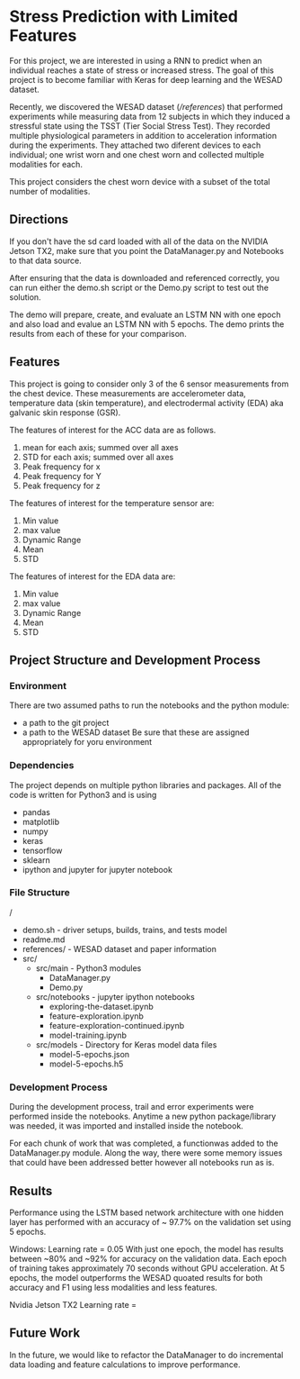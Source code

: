 # Stress Prediction with Limited Features

For this project, we are interested in using a RNN to predict when an individual
reaches a state of stress or increased stress. The goal of this project is to
become familiar with Keras for deep learning and the WESAD dataset.

Recently, we discovered the WESAD dataset (*/references*) that performed
experiments while measuring data from 12 subjects in which they induced a 
stressful state using the TSST (Tier Social Stress Test). They recorded multiple
physiological parameters in addition to acceleration information during the
experiments. They attached two diferent devices to each individual; 
one wrist worn and one chest worn and collected multiple modalities for each.

This project considers the chest worn device with a subset of the total number
of modalities.

## Directions

If you don't have the sd card loaded with all of the data on the NVIDIA Jetson TX2,
make sure that you point the DataManager.py and Notebooks to that data source.

After ensuring that the data is downloaded and referenced correctly, you can
run either the demo.sh script or the Demo.py script to test out the solution.

The demo will prepare, create, and evaluate an LSTM NN with one epoch and also
load and evalue an LSTM NN with 5 epochs. The demo prints the results from each
of these for your comparison.

## Features

This project is going to consider only 3 of the 6 sensor measurements from the
chest device. These measurements are accelerometer data, temperature data 
(skin temperature), and electrodermal activity (EDA) aka galvanic skin response
(GSR).

The features of interest for the ACC data are as follows.

1. mean for each axis; summed over all axes 
2. STD for each axis; summed over all axes 
2. Peak frequency for x
3. Peak frequency for Y
4. Peak frequency for z

The features of interest for the temperature sensor are:

1. Min value
2. max value
2. Dynamic Range
4. Mean 
5. STD

The features of interest for the EDA data are:

1. Min value
2. max value
2. Dynamic Range
4. Mean 
5. STD

## Project Structure and Development Process

### Environment

There are two assumed paths to run the notebooks and the python module:
- a path to the git project
- a path to the WESAD dataset
Be sure that these are assigned appropriately for yoru environment

### Dependencies

The project depends on multiple python libraries and packages. All of the code is 
written for Python3 and is using
- pandas
- matplotlib
- numpy
- keras
- tensorflow
- sklearn
- ipython and jupyter for jupyter notebook

### File Structure
/
- demo.sh - driver setups, builds, trains, and tests model
- readme.md
- references/ - WESAD dataset and paper information
- src/
    - src/main - Python3 modules
        - DataManager.py
        - Demo.py
    - src/notebooks - jupyter ipython notebooks
        - exploring-the-dataset.ipynb
        - feature-exploration.ipynb
        - feature-exploration-continued.ipynb
        - model-training.ipynb
    - src/models - Directory for Keras model data files
        - model-5-epochs.json
        - model-5-epochs.h5
    
### Development Process

During the development process, trail and error experiments were performed
inside the notebooks. Anytime a new python package/library was needed, it was
imported and installed inside the notebook.

For each chunk of work that was completed, a functionwas added to the 
DataManager.py module. Along the way, there were some memory issues that could 
have been addressed better however all notebooks run as is.

## Results



Performance using the LSTM based network architecture with one hidden layer
has performed with an accuracy of ~ 97.7% on the validation set using 5 epochs.

Windows:
Learning rate = 0.05
With just one epoch, the model has results between ~80% and ~92% for accuracy
on the validation data. Each epoch of training takes approximately 70 seconds
without GPU acceleration. At 5 epochs, the model outperforms the WESAD quoated
results for both accuracy and F1 using less modalities and less features.

Nvidia Jetson TX2
Learning rate =




## Future Work

In the future, we would like to refactor the DataManager to do incremental
data loading and feature calculations to improve performance. 
